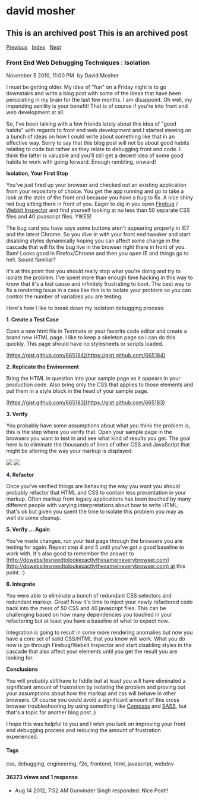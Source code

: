 # david mosher

## This is an archived post This is an archived post

[Previous](../../../posts/2011/03/spacey-acoustic-groove.html)  
[Index](../../../index.html)   [Next](../../../posts/2010/09/27990294.html)

### Front End Web Debugging Techniques : Isolation

November 5 2010, 11:00 PM  by David Mosher

I must be getting older. My idea of "fun" on a Friday night is to go downstairs
and write a blog post with some of the ideas that have been percolating in my
brain for the last few months. I am disappoint. Oh well, my impending senility
is your benefit! That is of course if you're into front end web development at
all.

So, I've been talking with a few friends lately about this idea of "good habits"
with regards to front end web development and I started stewing on a bunch of
ideas on how I could write about something like that in an effective way. Sorry
to say that this blog post will not be about good habits relating to code but
rather as they relate to debugging front end code. I think the latter is
valuable and you'll still get a decent idea of some good habits to work with
going forward. Enough rambling, onward!

**Isolation, Your First Stop**

You've just fired up your browser and checked out an existing application from
your repository of choice. You get the app running and go to take a look at the
state of the front end because you have a bug to fix. A nice shiny red bug
sitting there in front of you. Eager to dig in you open
[Firebug](http://www.getfirebug.com) / [Webkit
Inspector](http://webkit.org/blog/1091/more-web-inspector-updates/) and find
yourself looking at no less than 50 separate CSS files and 40 javascript files.
YIKES!

The bug card you have says some buttons aren't appearing properly in IE7 and the
latest Chrome. So you dive in with your front end tweaker and start disabling
styles dynamically hoping you can affect some change in the cascade that will
fix the bug live in the browser right there in front of you. Bam! Looks good in
Firefox/Chrome and then you open IE and things go to hell. Sound familiar?

It's at this point that you should really stop what you're doing and try to
isolate the problem. I've spent more than enough time hacking in this way to
know that it's a lost cause and infinitely frustrating to boot. The best way to
fix a rendering issue in a case like this is to isolate your problem so you can
control the number of variables you are testing.

Here's how I like to break down my isolation debugging process:

**1. Create a Test Case**

Open a new html file in Textmate or your favorite code editor and create a brand
new HTML page. I like to keep a skeleton page so I can do this quickly. This
page should have no stylesheets or scripts loaded.

[https://gist.github.com/665184](https://gist.github.com/665184)

**2. Replicate the Environment**

Bring the HTML in question into your sample page as it appears in your
production code. Also bring only the CSS that applies to those elements and put
them in a style block in the head of your sample page.

[https://gist.github.com/665183](https://gist.github.com/665183)

**3. Verify**

You probably have some assumptions about what you think the problem is, this is
the step where you verify that. Open your sample page in the browsers you want
to test in and see what kind of results you get. The goal here is to eliminate
the thousands of lines of other CSS and JavaScript that might be altering the
way your markup is displayed.

![](../../../image/2010/11/17120048-Screen_shot_2010-11-05_at_10.13.57_PM.png)
![](../../../image/2010/11/17120050-Screen_shot_2010-11-05_at_10.14.39_PM.png)

**4. Refactor**

Once you've verified things are behaving the way you want you should probably
refactor that HTML and CSS to contain less presentation in your markup. Often
markup from legacy applications has been touched by many different people with
varying interpretations about how to write HTML; that's ok but given you spent
the time to isolate this problem you may as well do some cleanup.

**5. Verify ... Again**

You've made changes, run your test page through the browsers you are testing for
again. Repeat step 4 and 5 until you've got a good baseline to work with. It's
also good to remember the answer to
[http://dowebsitesneedtolookexactlythesameineverybrowser.com](http://dowebsitesneedtolookexactlythesameineverybrowser.com) at
this point. :)

**6. Integrate**

You were able to eliminate a bunch of redundant CSS selectors and redundant
markup. Great! Now it's time to inject your newly refactored code back into the
mess of 50 CSS and 40 javascript files. This can be challenging based on how
many dependencies you touched in your refactoring but at least you have a
baseline of what to expect now.

Integration is going to result in some more rendering anomalies but now you have
a core set of solid CSS/HTML that you know will work. What you do now is go
through Firebug/Webkit Inspector and start disabling styles in the cascade that
also affect your elements until you get the result you are looking for.

**Conclusions**

You will probably still have to fiddle but at least you will have eliminated a
significant amount of frustration by isolating the problem and proving out your
assumptions about how the markup and css will behave in other browsers. Of
course you could avoid a significant amount of this cross browser
troubleshooting by using something like
[Compass](http://compass-style.org/docs/) and
[SASS](http://brandonmathis.com/blog/2010/09/21/fast-color-theming-with-compass-and-sass/),
but that's a topic for another blog post ;)

I hope this was helpful to you and I wish you luck on improving your front end
debugging process and reducing the amount of frustration experienced.

#### Tags

css, debugging, engineering, f2e, frontend, html, javascript, webdev

#### 36273 views and 1 response

-   Aug 14 2012, 7:52 AM
    Gurwinder Singh responded:
    Nice Post!!
